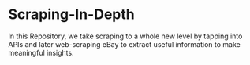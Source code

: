 # Scraping-In-Depth
In this Repository, we take scraping to a whole new level by tapping into APIs and later web-scraping eBay to extract useful information to make meaningful insights.
